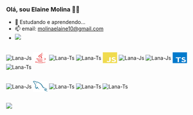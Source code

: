 ### Olá, sou Elaine Molina 👋🏻

- 🌱 Estudando e aprendendo...
- 📫 email: molinaelaine10@gmail.com
- <a href="https://www.linkedin.com/in/molinaelaine10/" target="_blank"><img src="https://img.shields.io/badge/-LinkedIn-%230077B5?style=for-the-badge&logo=linkedin&logoColor=white" target="_blank"></a>   

</div>
  <div style="display: inline_block"><br>
  <img align="center" alt="Lana-Js" height="30" width="40" src="https://cdn.jsdelivr.net/gh/devicons/devicon/icons/git/git-original.svg" />
  <img align="center" alt="Lana-Js" height="30" width="40" src="https://raw.githubusercontent.com/devicons/devicon/master/icons/java/java-plain.svg">
  <img align="center" alt="Lana-Ts" height="30" width="40" src="https://cdn.jsdelivr.net/gh/devicons/devicon/icons/spring/spring-original.svg" >
  <img align="center" alt="Lana-Ts" height="30" width="40" src="https://cdn.jsdelivr.net/gh/devicons/devicon/icons/angularjs/angularjs-original.svg" />   
  <img align="center" alt="Lana-Js" height="30" width="40" src="https://raw.githubusercontent.com/devicons/devicon/master/icons/javascript/javascript-plain.svg">
  <img align="center" alt="Lana-Js" height="30" width="40" src="https://cdn.jsdelivr.net/gh/devicons/devicon/icons/html5/html5-original.svg" />
  <img align="center" alt="Lana-Js" height="30" width="40" src="https://cdn.jsdelivr.net/gh/devicons/devicon/icons/css3/css3-original.svg" /> 
  <img align="center" alt="Lana-Ts" height="30" width="40" src="https://raw.githubusercontent.com/devicons/devicon/master/icons/typescript/typescript-plain.svg">
  <img align="center" alt="Lana-Ts" height="30" width="40"src="https://cdn.jsdelivr.net/gh/devicons/devicon/icons/bootstrap/bootstrap-original.svg" />                                                               
  </div>
  
  ##
   <div>
    <img align="center" alt="Lana-Js" height="30" width="40" src="https://cdn.jsdelivr.net/gh/devicons/devicon/icons/vscode/vscode-original.svg">
    <img align="center" alt="Lana-Ts" height="30" width="40" src="https://raw.githubusercontent.com/devicons/devicon/master/icons/mysql/mysql-original.svg">
    <img align="center" alt="Lana-Ts" height="30" width="40" src="https://cdn.jsdelivr.net/gh/devicons/devicon/icons/intellij/intellij-original.svg" />
    <img align="center" alt="Lana-Ts" height="30" width="40" src="https://cdn.jsdelivr.net/gh/devicons/devicon/icons/figma/figma-original.svg" />
    <img align="center" alt="Lana-Ts" height="30" width="40" src="https://cdn.jsdelivr.net/gh/devicons/devicon/icons/jira/jira-original.svg" />
  </div>
  
  ##
 
<div>
<a href="https://github.com/ElaineMolina">
<img height="180em" src="https://github-readme-stats.vercel.app/api/top-langs/?username=ElaineMolina&layout=compact&langs_count=7&theme=dracula"/>

</div>

                                                                                                                                             
